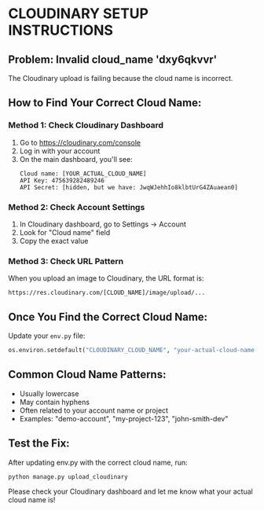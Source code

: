 # CLOUDINARY SETUP INSTRUCTIONS

## Problem: Invalid cloud_name 'dxy6qkvvr'

The Cloudinary upload is failing because the cloud name is incorrect.

## How to Find Your Correct Cloud Name:

### Method 1: Check Cloudinary Dashboard
1. Go to https://cloudinary.com/console
2. Log in with your account 
3. On the main dashboard, you'll see:
   ```
   Cloud name: [YOUR_ACTUAL_CLOUD_NAME]
   API Key: 475639282489246
   API Secret: [hidden, but we have: JwqWJehhIo8klbtUrG4ZAuaean0]
   ```

### Method 2: Check Account Settings
1. In Cloudinary dashboard, go to Settings → Account
2. Look for "Cloud name" field
3. Copy the exact value

### Method 3: Check URL Pattern
When you upload an image to Cloudinary, the URL format is:
```
https://res.cloudinary.com/[CLOUD_NAME]/image/upload/...
```

## Once You Find the Correct Cloud Name:

Update your `env.py` file:
```python
os.environ.setdefault("CLOUDINARY_CLOUD_NAME", "your-actual-cloud-name-here")
```

## Common Cloud Name Patterns:
- Usually lowercase
- May contain hyphens
- Often related to your account name or project
- Examples: "demo-account", "my-project-123", "john-smith-dev"

## Test the Fix:
After updating env.py with the correct cloud name, run:
```bash
python manage.py upload_cloudinary
```

Please check your Cloudinary dashboard and let me know what your actual cloud name is!
